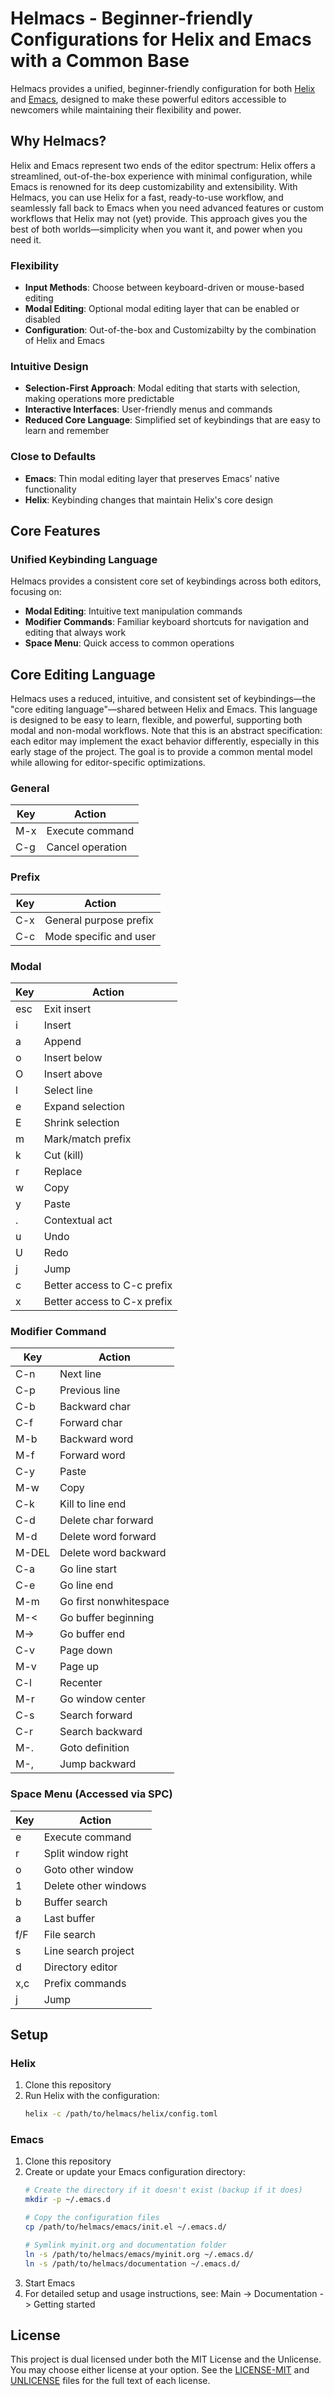 # Helmacs - Beginner-friendly Configurations for Helix and Emacs with a Common Base

Helmacs provides a unified, beginner-friendly configuration for both [Helix](https://helix-editor.com/) and [Emacs](https://www.gnu.org/software/emacs/), designed to make these powerful editors accessible to newcomers while maintaining their flexibility and power.

## Why Helmacs?

Helix and Emacs represent two ends of the editor spectrum: Helix offers a streamlined, out-of-the-box experience with minimal configuration, while Emacs is renowned for its deep customizability and extensibility. With Helmacs, you can use Helix for a fast, ready-to-use workflow, and seamlessly fall back to Emacs when you need advanced features or custom workflows that Helix may not (yet) provide. This approach gives you the best of both worlds—simplicity when you want it, and power when you need it.

### Flexibility
- **Input Methods**: Choose between keyboard-driven or mouse-based editing
- **Modal Editing**: Optional modal editing layer that can be enabled or disabled
- **Configuration**: Out-of-the-box and Customizabilty by the combination of Helix and Emacs

### Intuitive Design
- **Selection-First Approach**: Modal editing that starts with selection, making operations more predictable
- **Interactive Interfaces**: User-friendly menus and commands
- **Reduced Core Language**: Simplified set of keybindings that are easy to learn and remember

### Close to Defaults
- **Emacs**: Thin modal editing layer that preserves Emacs' native functionality
- **Helix**: Keybinding changes that maintain Helix's core design

## Core Features

### Unified Keybinding Language
Helmacs provides a consistent core set of keybindings across both editors, focusing on:

- **Modal Editing**: Intuitive text manipulation commands
- **Modifier Commands**: Familiar keyboard shortcuts for navigation and editing that always work
- **Space Menu**: Quick access to common operations

## Core Editing Language

Helmacs uses a reduced, intuitive, and consistent set of keybindings—the "core editing language"—shared between Helix and Emacs. This language is designed to be easy to learn, flexible, and powerful, supporting both modal and non-modal workflows. Note that this is an abstract specification: each editor may implement the exact behavior differently, especially in this early stage of the project. The goal is to provide a common mental model while allowing for editor-specific optimizations.

### General
| Key  | Action                 |
|------|------------------------|
| M-x  | Execute command        |
| C-g  | Cancel operation       |

### Prefix
| Key  | Action                      |
|------|-----------------------------|
| C-x  | General purpose prefix      |
| C-c  | Mode specific and user      |

### Modal
| Key  | Action                        |
|------|-------------------------------|
| esc  | Exit insert                   |
| i    | Insert                        |
| a    | Append                        |
| o    | Insert below                  |
| O    | Insert above                  |
| l    | Select line                   |
| e    | Expand selection              |
| E    | Shrink selection              |
| m    | Mark/match prefix             |
| k    | Cut (kill)                    |
| r    | Replace                       |
| w    | Copy                          |
| y    | Paste                         |
| .    | Contextual act                |
| u    | Undo                          |
| U    | Redo                          |
| j    | Jump                          |
| c    | Better access to C-c prefix   |
| x    | Better access to C-x prefix   |

### Modifier Command
| Key    | Action                    |
|--------|---------------------------|
| C-n    | Next line                 |
| C-p    | Previous line             |
| C-b    | Backward char             |
| C-f    | Forward char              |
| M-b    | Backward word             |
| M-f    | Forward word              |
| C-y    | Paste                     |
| M-w    | Copy                      |
| C-k    | Kill to line end          |
| C-d    | Delete char forward       |
| M-d    | Delete word forward       |
| M-DEL  | Delete word backward      |
| C-a    | Go line start             |
| C-e    | Go line end               |
| M-m    | Go first nonwhitespace    |
| M-<    | Go buffer beginning       |
| M->    | Go buffer end             |
| C-v    | Page down                 |
| M-v    | Page up                   |
| C-l    | Recenter                  |
| M-r    | Go window center          |
| C-s    | Search forward            |
| C-r    | Search backward           |
| M-.    | Goto definition           |
| M-,    | Jump backward             |

### Space Menu (Accessed via SPC)
| Key   | Action                 |
|-------|------------------------|
| e     | Execute command        |
| r     | Split window right     |
| o     | Goto other window      |
| 1     | Delete other windows   |
| b     | Buffer search          |
| a     | Last buffer            |
| f/F   | File search            |
| s     | Line search project    |
| d     | Directory editor       |
| x,c   | Prefix commands        |
| j     | Jump                   |

## Setup

### Helix
1. Clone this repository
2. Run Helix with the configuration:
   ```bash
   helix -c /path/to/helmacs/helix/config.toml
   ```

### Emacs
1. Clone this repository
2. Create or update your Emacs configuration directory:
   ```bash
   # Create the directory if it doesn't exist (backup if it does)
   mkdir -p ~/.emacs.d
   
   # Copy the configuration files
   cp /path/to/helmacs/emacs/init.el ~/.emacs.d/
   
   # Symlink myinit.org and documentation folder
   ln -s /path/to/helmacs/emacs/myinit.org ~/.emacs.d/
   ln -s /path/to/helmacs/documentation ~/.emacs.d/
   ```
3. Start Emacs
4. For detailed setup and usage instructions, see: Main -> Documentation -> Getting started

## License

This project is dual licensed under both the MIT License and the Unlicense. You may choose either license at your option. See the [LICENSE-MIT](LICENSE-MIT) and [UNLICENSE](UNLICENSE) files for the full text of each license. 
